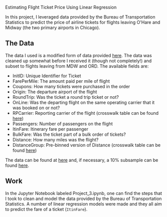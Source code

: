 Estimating Flight Ticket Price Using Linear Regression

In this project, I leveraged data provided by the Bureau of Transportation Statistics to predict the price of airline tickets for flights leaving O'Hare and Midway (the two primary airports in Chicago).

## The Data

The data I used is a modified form of data provided [here](https://www.transtats.bts.gov/Fields.asp?Table_ID=272). The data was cleaned up somewhat before I received it (though not completely!) and subset to flights leaving from MDW and ORD. The available fields are:

- InitID: Unique Identifier for Ticket
- FarePerMile: The amount paid per mile of flight
- Coupons: How many tickets were purchased in the order
- Origin: The departure airport of the flight
- RoundTrip: Was the ticket a round trip ticket or not?
- OnLine: Was the departing flight on the same operating carrier that it was booked on or not?
- RPCarrier: Reporting carrier of the flight (crosswalk table can be found [here](https://www.transtats.bts.gov/Oneway.asp?Field_Desc=Reporting%20Carrier&Field_Type=Char&Sel_Cat=REPORTING_CARRIER&Lookup_Table=L_CARRIERS&Sel_Var=PASSENGERS&Sel_Stat=Sum&Data_Type=CAT&Percent_Flag=0&Display_Flag=0))
- Passengers: Number of passengers on the flight
- ItinFare: Itinerary fare per passenger
- BulkFare: Was the ticket part of a bulk order of tickets?
- Distance: How many miles was the flight?
- DistanceGroup: Pre-binned version of Distance (crosswalk table can be found [here](https://www.transtats.bts.gov/Oneway.asp?Field_Desc=Distance%20Group%2C%20in%20500%20Mile%20Intervals&Field_Type=Num&Sel_Cat=DISTANCE_GROUP&Lookup_Table=L_DISTANCE_GROUP_500&Sel_Var=PASSENGERS&Sel_Stat=Sum&Data_Type=CAT&Percent_Flag=0&Display_Flag=0))

The data can be found at [here](./airline.csv) and, if necessary, a 10% subsample can be found [here](./airline_10.csv).

## Work

In the Jupyter Notebook labeled Project_3.ipynb, one can find the steps that I took to clean and model the data provided by the Bureau of Transportation Statistics. A number of linear regression models were made and they all aim to predict the fare of a ticket (`ItinFare`). 
